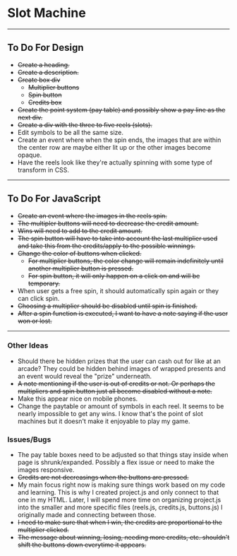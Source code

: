 # Slot Machine

***

## To Do For Design

- ~~Create a heading.~~
- ~~Create a description.~~
- ~~Create box div~~
  - ~~Multiplier buttons~~
  - ~~Spin button~~
  - ~~Credits box~~
- ~~Create the point system (pay table) and possibly show a pay line as the next div.~~
- ~~Create a div with the three to five reels (slots).~~
- Edit symbols to be all the same size.
- Create an event where when the spin ends, the images that are within the center row are maybe either lit up or the other images become opaque.
- Have the reels look like they're actually spinning with some type of transform in CSS.

***

## To Do For JavaScript

- ~~Create an event where the images in the reels spin.~~
- ~~The multipler buttons will need to decrease the credit amount.~~
- ~~Wins will need to add to the credit amount.~~
- ~~The spin button will have to take into account the last multiplier used and take this from the credits/apply to the possible winnings.~~
- ~~Change the color of buttons when clicked.~~
  - ~~For multiplier buttons, the color change will remain indefinitely until another multiplier button is pressed.~~
  - ~~For spin button, it will only happen on a click on and will be temporary.~~
- When user gets a free spin, it should automatically spin again or they can click spin.
- ~~Choosing a multiplier should be disabled until spin is finished.~~
- ~~After a spin function is executed, I want to have a note saying if the user won or lost.~~ 

***

### Other Ideas

- Should there be hidden prizes that the user can cash out for like at an arcade? They could be hidden behind images of wrapped presents and an event would reveal the "prize" underneath.
- ~~A note mentioning if the user is out of credits or not. Or perhaps the multipliers and spin button just all become disabled without a note.~~
- Make this appear nice on mobile phones.
- Change the paytable or amount of symbols in each reel. It seems to be nearly impossible to get any wins. I know that's the point of slot machines but it doesn't make it enjoyable to play my game.

### Issues/Bugs

- The pay table boxes need to be adjusted so that things stay inside when page is shrunk/expanded. Possibly a flex issue or need to make the images responsive.
- ~~Credits are not decreasings when the buttons are pressed.~~
- My main focus right now is making sure things work based on my code and learning. This is why I created project.js and only connect to that one in my HTML. Later, I will spend more time on organizing project.js into the smaller and more specific files (reels.js, credits.js, buttons.js) I originally made and connecting between those.
- ~~I need to make sure that when I win, the credits are proportional to the multiplier clicked.~~
- ~~The message about winning, losing, needing more credits, etc. shouldn't shift the buttons down everytime it appears.~~

